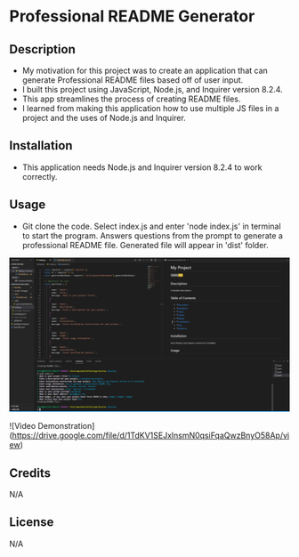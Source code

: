 # Professional README Generator

## Description
- My motivation for this project was to create an application that can generate Professional README files based off of user input.
- I built this project using JavaScript, Node.js, and Inquirer version 8.2.4.
- This app streamlines the process of creating README files.
- I learned from making this application how to use multiple JS files in a project and the uses of Node.js and Inquirer.

## Installation
- This application needs Node.js and Inquirer version 8.2.4 to work correctly.
## Usage
- Git clone the code. Select index.js and enter 'node index.js' in terminal to start the program. Answers questions from the prompt to generate a professional README file. Generated file will appear in 'dist' folder.

![Screenshot](./Develop/assets/images/screenshot.png)


![Video Demonstration] (https://drive.google.com/file/d/1TdKV1SEJxlnsmN0qsiFqaQwzBnyO58Ap/view)

## Credits
N/A

## License
N/A

